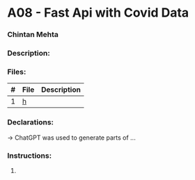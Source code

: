 # A08 - Fast Api with Covid Data

### Chintan Mehta

### Description:

### Files:

|   #   | File     | Description                                      |
| :---: | -------- | ------------------------------------------------ |
|   1   | [h]()  |           |

### Declarations:
-> ChatGPT was used to generate parts of ...

### Instructions:
1. 
